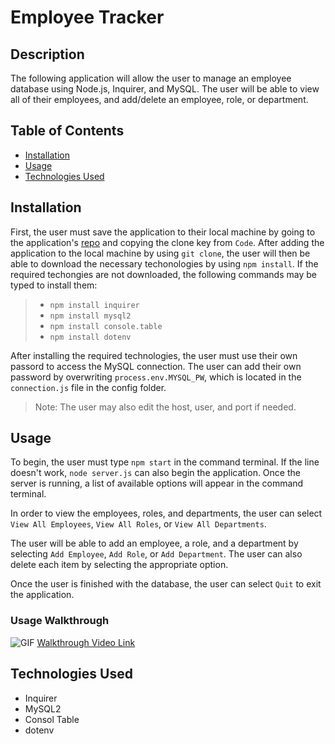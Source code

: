 # Employee Tracker

## Description
The following application will allow the user to manage an employee database using Node.js, Inquirer, and MySQL. The user will be able to view all of their employees, and add/delete an employee, role, or department.

## Table of Contents
* [Installation](#installation)
* [Usage](#usage)
* [Technologies Used](#technologies-used)

## Installation
First, the user must save the application to their local machine by going to the application's [repo](https://github.com/jmaraya1229/EmployeeTracker) and copying the clone key from `Code`. After adding the application to the local machine by using `git clone`, the user will then be able to download the necessary techonologies by using `npm install`. If the required techongies are not downloaded, the following commands may be typed to install them: 
> * `npm install inquirer`
> * `npm install mysql2`
> * `npm install console.table` 
> * `npm install dotenv`

After installing the required technologies, the user must use their own passord to access the MySQL connection. The user can add their own password by overwriting `process.env.MYSQL_PW`, which is located in the `connection.js` file in the config folder. 
> Note: The user may also edit the host, user, and port if needed.

## Usage
To begin, the user must type `npm start` in the command terminal. If the line doesn't work, `node server.js` can also begin the application. Once the server is running, a list of available options will appear in the command terminal. 

In order to view the employees, roles, and departments, the user can select `View All Employees`, `View All Roles`, or `View All Departments`.

The user will be able to add an employee, a role, and a department by selecting `Add Employee`, `Add Role`, or `Add Department`. The user can also delete each item by selecting the appropriate option. 

Once the user is finished with the database, the user can select `Quit` to exit the application. 

### Usage Walkthrough
![GIF](/EmployeeTrackerGIF.gif)
[Walkthrough Video Link](https://drive.google.com/file/d/1_1A97OvNF1FQ9d-ZrBiRXM4_6rb8FcHX/view)

## Technologies Used
* Inquirer
* MySQL2
* Consol Table
* dotenv

